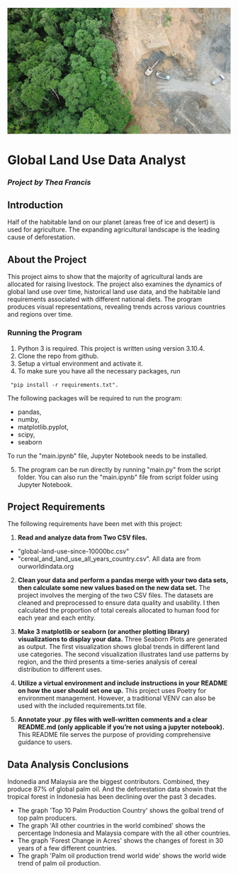 ![Rainforest Deforestation](image/Rainforest-deforestation.jpg)

# Global Land Use Data Analyst
### *Project by Thea Francis*

## Introduction
Half of the habitable land on our planet (areas free of ice and desert) is used for agriculture. The expanding agricultural landscape is the leading cause of deforestation.

## About the Project
This project aims to show that the majority of agricultural lands are allocated for raising livestock. The project also examines the dynamics of global land use over time, historical land use data, and the habitable land requirements associated with different national diets. The program produces visual representations, revealing trends across various countries and regions over time.


### Running the Program
1. Python 3 is required. This project is written using version 3.10.4.
2. Clone the repo from github.
3. Setup a virtual environment and activate it.
4. To make sure you have all the necessary packages, run
```
 "pip install -r requirements.txt". 
 ```
 The following packages will be required to run the program: 
- pandas, 
- numby, 
- matplotlib.pyplot, 
- scipy,
- seaborn </br>

To run the "main.ipynb" file, Jupyter Notebook needs to be installed. </br>

5. The program can be run directly by running "main.py" from the script folder. You can also run the "main.ipynb" file from script folder using Jupyter Notebook.



## Project Requirements

The following requirements have been met with this project:

1. **Read and analyze data from Two CSV files.**
- "global-land-use-since-10000bc.csv"
- "cereal_and_land_use_all_years_country.csv". 
All data are from ourworldindata.org 


2. **Clean your data and perform a pandas merge with your two data sets, then calculate some new values based on the new data set.**
The project involves the merging of the two CSV files. The datasets are cleaned and preprocessed to ensure data quality and usability. I then calculated the proportion of total cereals allocated to human food for each year and each entity.

3. **Make 3 matplotlib or seaborn (or another plotting library) visualizations to display your data.**
Three Seaborn Plots are generated as output. The first visualization shows global trends in different land use categories. The second visualization illustrates land use patterns by region, and the third presents a time-series analysis of cereal distribution to different uses.

4. **Utilize a virtual environment and include instructions in your README on how the user should set one up.**
This project uses Poetry for environment management. However, a traditional VENV can also be used with the included requirements.txt file.

5. **Annotate your .py files with well-written comments and a clear README.md (only applicable if you’re not using a jupyter notebook).**
This README file serves the purpose of providing comprehensive guidance to users. 


## Data Analysis Conclusions
Indonedia and Malaysia are the biggest contributors. Combined, they produce 87% of global palm oil. And the deforestation data showin that the tropical forest in Indonesia has been declining over the past 3 decades. 
- The graph 'Top 10 Palm Production Country' shows the golbal trend of top palm producers. 
- The graph 'All other countries in the world combined' shows the percentage Indonesia and Malaysia compare with the all other countries. 
- The graph 'Forest Change in Acres' shows the changes of forest in 30 years of a few different countries. 
- The graph 'Palm oil production trend world wide' shows the world wide trend of palm oil production.
